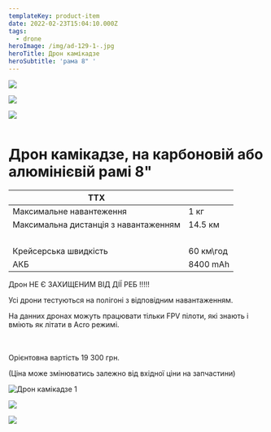 ```yaml
---
templateKey: product-item
date: 2022-02-23T15:04:10.000Z
tags:
  - drone
heroImage: /img/ad-129-1-.jpg
heroTitle: Дрон камікадзе
heroSubtitle: 'рама 8" '
---
```

![](/img/img_2130.jpg)

![](/img/img_2131.jpg)

![](/img/img_2134.jpg)

![]()

# Дрон камікадзе, на карбоновій або алюмінієвій рамі 8"

| ТТХ                                    |           |
| -------------------------------------- | --------- |
| Максимальне навантеження               | 1 кг      |
| Максимальна дистанція з  навантаженням | 14.5 км   |
| ﻿                                      |           |
| Крейсерська швидкість                  | 60 км\год |
| АКБ                                    | 8400 mAh  |

Дрон НЕ Є ЗАХИЩЕНИМ ВІД ДІЇ РЕБ !!!!!

Усі дрони тестуються на полігоні з відповідним навантаженням.

На данних дронах можуть працювати тільки FPV пілоти, які знають і вміють як літати в Acro режимі.

\
\
Орієнтовна вартість 19 300 грн.

(Ціна може змінюватись залежно від вхідної ціни на запчастини)

![Дрон камікадзе 1](/img/ad-001-1-.jpg)

![](/img/product_2_1.jpeg)

![](/img/img_2133.jpg)
